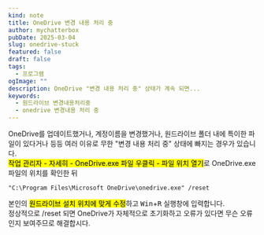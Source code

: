 ```yaml
---
kind: note
title: OneDrive 변경 내용 처리 중
author: mychatterbox
pubDate: 2025-03-04
slug: onedrive-stuck
featured: false
draft: false
tags:
  - 프로그램
ogImage: ""
description: OneDrive "변경 내용 처리 중" 상태가 계속 되면...
keywords:
  - 원드라이브 변경내용처리중
  - onedrive 변경내용 처리 중
---
```


OneDrive를 업데이트했거나, 계정이름을 변경했거나, 원드라이브 폴더 내에 특이한 파일이 있다거나 등등 여러 이유로 무한 "변경 내용 처리 중" 상태에 빠지는 경우가 있습니다.  
<mark>작업 관리자 - 자세히 - OneDrive.exe 파일 우클릭 - 파일 위치 열기</mark>로 OneDrive.exe 파일의 위치를 확인한 뒤

```
"C:\Program Files\Microsoft OneDrive\onedrive.exe" /reset
```

본인의 <mark>원드라이브 설치 위치에 맞게 수정</mark>하고 <kbd>Win</kbd>+<kbd>R</kbd> 실행창에 입력합니다.  
정상적으로 /reset 되면 OneDrive가 자체적으로 초기화하고 오류가 있다면 무슨 오류인지 보여주므로 해결합시다.
